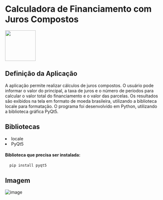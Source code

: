 # Calculadora de Financiamento com Juros Compostos

<img src="https://cdn.jsdelivr.net/gh/devicons/devicon/icons/python/python-original.svg" width="100" heigth="100"/>

## Definição da Aplicação
A aplicação permite realizar cálculos de juros compostos. O usuário pode informar o valor do principal, a taxa de juros e o número de períodos para calcular o valor total do financiamento e o valor das parcelas. Os resultados são exibidos na tela em formato de moeda brasileira, utilizando a biblioteca locale para formatação. O programa foi desenvolvido em Python, utilizando a biblioteca gráfica PyQt5.

## Bibliotecas
<ou>
  <li> locale
  <li> PyQt5
</ou>

#### Biblioteca que precisa ser instalada:
```bash
  pip install pyqt5
```


## Imagem
![image](https://user-images.githubusercontent.com/101942554/233536859-35b3daee-c39a-4b4f-a76c-33006b673b91.png)

